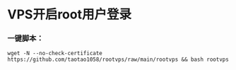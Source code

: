 
#  VPS开启root用户登录

###  一键脚本：

```wget -N --no-check-certificate https://github.com/taotao1058/rootvps/raw/main/rootvps && bash rootvps```


